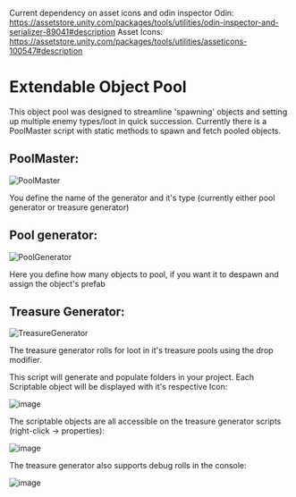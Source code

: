 Current dependency on asset icons and odin inspector
Odin: https://assetstore.unity.com/packages/tools/utilities/odin-inspector-and-serializer-89041#description
Asset Icons: https://assetstore.unity.com/packages/tools/utilities/asseticons-100547#description

# Extendable Object Pool
This object pool was designed to streamline 'spawning' objects and setting up multiple enemy types/loot in quick succession. 
Currently there is a PoolMaster script with static methods to spawn and fetch pooled objects.

## PoolMaster: 

![PoolMaster](https://user-images.githubusercontent.com/20687907/167200646-555f0e82-e3e1-4e91-bcbd-926ac1847e00.png)

You define the name of the generator and it's type (currently either pool generator or treasure generator)

## Pool generator:

![PoolGenerator](https://user-images.githubusercontent.com/20687907/167200726-a9e1a087-3812-4052-ad89-397a3a4b323c.png)

Here you define how many objects to pool, if you want it to despawn and assign the object's prefab

## Treasure Generator:

![TreasureGenerator](https://user-images.githubusercontent.com/20687907/167200873-4691f0d6-914b-4589-8f64-8ecfaac53d1c.png)

The treasure generator rolls for loot in it's treasure pools using the drop modifier. 

This script will generate and populate folders in your project.
Each Scriptable object will be displayed with it's respective Icon:

![image](https://user-images.githubusercontent.com/20687907/167201115-58ce1ba5-4211-464a-88bb-be287ec9fcee.png)

The scriptable objects are all accessible on the treasure generator scripts (right-click -> properties):

![image](https://user-images.githubusercontent.com/20687907/167201371-95b4ef58-4789-4e2a-b1be-e3aa5c1cf259.png)

The treasure generator also supports debug rolls in the console:

![image](https://user-images.githubusercontent.com/20687907/167201522-3fba32a7-cc8a-4b99-b4be-8718f279509f.png)
